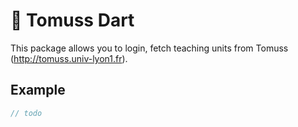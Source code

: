 # 🚧 Tomuss Dart
This package allows you to login, fetch teaching units from Tomuss (http://tomuss.univ-lyon1.fr).

## Example
```dart
// todo
```